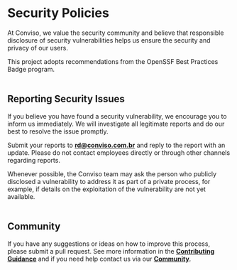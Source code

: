 # **Security Policies**

At Conviso, we value the security community and believe that responsible disclosure of security vulnerabilities helps us ensure the security and privacy of our users.

This project adopts recommendations from the OpenSSF Best Practices Badge program.
<br>
<br>

## **Reporting Security Issues**

If you believe you have found a security vulnerability, we encourage you to inform us immediately. We will investigate all legitimate reports and do our best to resolve the issue promptly.

Submit your reports to **rd@conviso.com.br** and reply to the report with an update. Please do not contact employees directly or through other channels regarding reports.

Whenever possible, the Conviso team may ask the person who publicly disclosed a vulnerability to address it as part of a private process, for example, if details on the exploitation of the vulnerability are not yet available.
<br>
<br>

## **Community**

If you have any suggestions or ideas on how to improve this process, please submit a pull request. See more information in the [**Contributing Guidance**](/CONTRIBUTING.md) and if you need help contact us via our [**Community**](https://discord.com/invite/7KDTNvGUPN).
